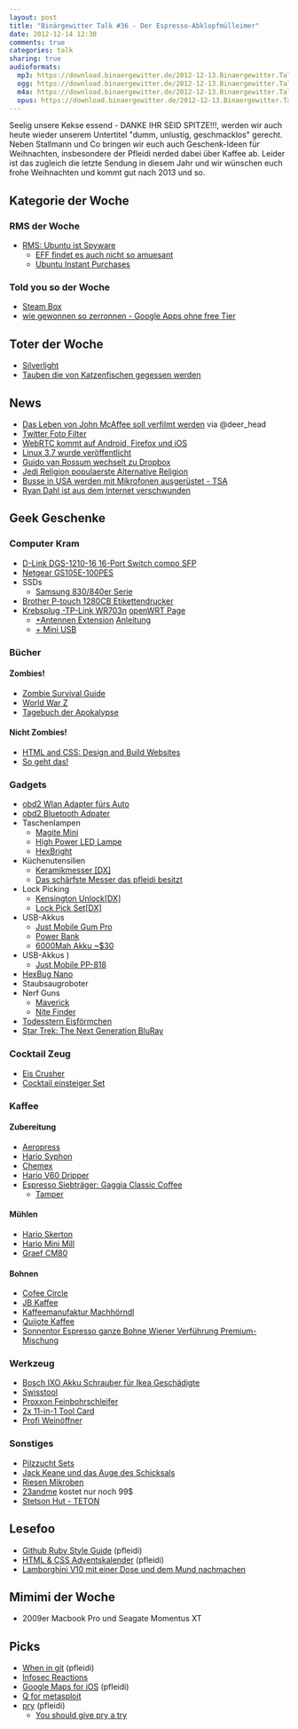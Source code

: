 ```yaml
---
layout: post
title: "Binärgewitter Talk #36 - Der Espresso-Abklopfmülleimer"
date: 2012-12-14 12:30
comments: true
categories: talk
sharing: true
audioformats:
  mp3: https://download.binaergewitter.de/2012-12-13.Binaergewitter.Talk.36.mp3
  ogg: https://download.binaergewitter.de/2012-12-13.Binaergewitter.Talk.36.ogg
  m4a: https://download.binaergewitter.de/2012-12-13.Binaergewitter.Talk.36.m4a
  opus: https://download.binaergewitter.de/2012-12-13.Binaergewitter.Talk.36.opus
---
```

Seelig unsere Kekse essend - DANKE IHR SEID SPITZE!!!, werden wir auch heute wieder unserem Untertitel "dumm, unlustig, geschmacklos" gerecht. Neben Stallmann und Co bringen wir euch auch Geschenk-Ideen für Weihnachten, insbesondere der Pfleidi nerded dabei über Kaffee ab. Leider ist das zugleich die letzte Sendung in diesem Jahr und wir wünschen euch frohe Weihnachten und kommt gut nach 2013 und so.

## Kategorie der Woche

### RMS der Woche

- [RMS: Ubuntu ist Spyware](http://www.golem.de/news/richard-stallman-ubuntu-ist-keine-freie-software-1212-96227.html)
    - [EFF findet es auch nicht so amuesant](https://www.eff.org/deeplinks/2012/10/privacy-ubuntu-1210-amazon-ads-and-data-leaks)
    - [Ubuntu Instant Purchases](http://www.pcworld.com/article/2019712/coming-in-ubuntu-linux-13-04-instant-purchases-direct-from-the-desktop.html)

### Told you so der Woche

- [Steam Box](http://www.pro-linux.de/news/1/19219/valve-will-mit-der-steam-box-ins-wohnzimmer.html)
- [wie gewonnen so zerronnen - Google Apps ohne free Tier](http://www.computerworld.com/s/article/9234460/Google_to_start_charging_small_businesses_for_Google_Apps)

## Toter der Woche

- [Silverlight](http://www.golem.de/news/microsoft-silverlight-net-ist-nicht-mehr-online-1212-96226.html)
- [Tauben die von Katzenfischen gegessen werden](http://blogs.discovermagazine.com/notrocketscience/2012/12/05/the-catfish-that-strands-itself-to-kill-pigeons/#.UMJpTYWgQVn)

## News

- [Das Leben von John McAffee soll verfilmt werden](http://www.hollywoodreporter.com/news/tech-guru-john-mcafee-sells-movie-tv-rights-399820) via @deer_head
- [Twitter Foto Filter](http://www.heise.de/newsticker/meldung/Twitter-baut-Instagram-nach-1766114.html)
- [WebRTC kommt auf Android, Firefox und iOS](http://updates.html5rocks.com/2012/12/WebRTC-hits-Firefox-Android-and-iOS)
- [Linux 3.7 wurde veröffentlicht](http://kernelnewbies.org/Linux_3.7)
- [Guido van Rossum wechselt zu Dropbox](http://www.heise.de/ix/meldung/Python-Schoepfer-wechselt-zu-Dropbox-1765268.html)
- [Jedi Religion populaerste Alternative Religion](
http://www.telegraph.co.uk/news/religion/9737886/Jedi-religion-most-popular-alternative-faith.html)
- [Busse in USA werden mit Mikrofonen ausgerüstet - TSA](
http://www.wired.com/threatlevel/2012/12/public-bus-audio-surveillance/)
- [Ryan Dahl ist aus dem Internet verschwunden](http://news.ycombinator.com/item?id=4892174)

## Geek Geschenke

### Computer Kram

- [D-Link DGS-1210-16 16-Port Switch compo SFP](http://www.amazon.de/gp/product/B0036DRHH2/ref=as_li_ss_tl?ie=UTF8&camp=1638&creative=19454&creativeASIN=B0036DRHH2&linkCode=as2&tag=trektrip)
- [Netgear GS105E-100PES](http://www.amazon.de/dp/B002U08F2S/?tag=krebsco-21)
- SSDs
    * [Samsung 830/840er Serie](http://www.amazon.de/dp/B009LI7C9Y?tag=pfleidi-21)
- [Brother P-touch 1280CB Etikettendrucker](http://www.amazon.de/gp/product/B000B7C34I/ref=as_li_ss_tl?ie=UTF8&camp=1638&creative=19454&creativeASIN=B000B7C34I&linkCode=as2&tag=trektrip)
- [Krebsplug -TP-Link WR703n](http://www.amazon.de/dp/B008UNA6FS/?tag=krebsco-21) [openWRT Page](http://wiki.openwrt.org/toh/tp-link/tl-wr703n)
    * [+Antennen Extension](http://dx.com/p/sma-connection-cable-with-female-plug-4-pack-5173) [Anleitung](http://blagg.tadkom.net/2012/09/15/better-wr703n-antenna-mod/)
    * [+ Mini USB](http://www.amazon.de/dp/B005FYNSUA/?tag=krebsco-21)

### Bücher

#### Zombies!

- [Zombie Survival Guide](http://www.amazon.de/dp/1400049628?tag=pfleidi-21)
- [World War Z](http://www.amazon.de/dp/0307888681?tag=pfleidi-21)
- [Tagebuch der Apokalypse](http://www.amazon.de/dp/3453527933?tag=pfleidi-21)

#### Nicht Zombies!

- [HTML and CSS: Design and Build Websites](http://www.amazon.de/dp/1118008189/?tag=krebsco-21)
- [So geht das!](http://www.amazon.de/dp/3868032169/?tag=krebsco-21)

### Gadgets

- [obd2 Wlan Adapter fürs Auto](http://www.amazon.de/gp/product/B008CPVFT0/ref=as_li_ss_tl?ie=UTF8&camp=1638&creative=19454&creativeASIN=B008CPVFT0&linkCode=as2&tag=trektrip)
- [obd2 Bluetooth Adpater](http://www.amazon.de/gp/product/B003CLYMSU/ref=as_li_ss_tl?ie=UTF8&camp=1638&creative=19454&creativeASIN=B003CLYMSU&linkCode=as2&tag=trektrip)
- Taschenlampen
    * [Magite Mini](http://www.amazon.de/dp/B00002N6SN?tag=pfleidi-21)
    * [High Power LED Lampe](http://www.amazon.de/dp/B001OTYORQ?tag=pfleidi-21)
    * [HexBright](http://www.kickstarter.com/projects/527051507/hexbright-an-open-source-light)
- Küchenutensilien
    * [Keramikmesser [DX]](http://dx.com/p/chic-chefs-horizontal-ceramic-knife-28780?Utm_rid=93398939&Utm_source=affiliate)
    * [Das schärfste Messer das pfleidi besitzt](https://www.amazon.de/dp/B003BX6BS8/?tag=pfleidi-21)
- Lock Picking
    * [Kensington Unlock[DX]](http://dx.com/p/south-korea-klom-locks-tool-16413?Utm_rid=93398939&Utm_source=affiliate)
    * [Lock Pick Set[DX]](http://dx.com/p/high-quality-klom-31-piece-set-hook-lock-picks-16416?Utm_rid=93398939&Utm_source=affiliate)
- USB-Akkus
    * [Just Mobile Gum Pro](http://www.amazon.de/dp/B001BWQTOC?tag=pfleidi-21)
    * [Power Bank](https://www.amazon.de/dp/B007QLE87C/?tag=pfleidi-21)
    * [6000Mah Akku ~$30]( http://dx.com/p/6000mah-rechargeable-external-battery-pack-with-cellphone-adapters-blue-54010?Utm_rid=93398939&Utm_source=affiliate)
- USB-Akkus
)
    * [Just Mobile PP-818](https://www.amazon.de/dp/B00602Y2W4/?tag=pfleidi-21)
- [HexBug Nano](http://www.amazon.de/dp/B002R7IK74?tag=pfleidi-21)
- Staubsaugroboter
- Nerf Guns
    * [Maverick](http://www.amazon.de/dp/B004I1K9O4?tag=pfleidi-21)
    * [Nite Finder](http://www.amazon.de/dp/B000WTWZC0?tag=pfleidi-21)
- [Todesstern Eisförmchen](https://www.thinkgeek.com/product/f0b6/)
- [Star Trek: The Next Generation BluRay
](http://www.amazon.de/gp/product/B008FN6VH0/ref=as_li_ss_tl?ie=UTF8&camp=1638&creative=19454&creativeASIN=B008FN6VH0&linkCode=as2&tag=trektrip)

### Cocktail Zeug

- [Eis Crusher](http://www.amazon.de/dp/B004XVK7FK/?tag=krebsco-21)
- [Cocktail einsteiger Set](http://www.amazon.de/dp/B004GE2WS4/?tag=krebsco-21)

### Kaffee

#### Zubereitung

- [Aeropress](http://www.amazon.de/dp/B000GXZ2GS?tag=pfleidi-21)
- [Hario Syphon](http://www.amazon.de/dp/B000IKLQY6?tag=pfleidi-21)
- [Chemex](http://www.coffeecircle.com/chemex-kaffeekrug-6-tassen-8-tassen/)
- [Hario V60 Dripper](http://www.coffeecircle.com/v60-glass-dripper-02/)
- [Espresso Siebträger: Gaggia Classic Coffee](http://www.amazon.de/dp/B0000C72XS?tag=pfleidi-21)
    * [Tamper](http://www.amazon.de/dp/B001D1DDWC?tag=pfleidi-21)

#### Mühlen

- [Hario Skerton](http://www.amazon.de/dp/B001802PIQ?tag=pfleidi-21)
- [Hario Mini Mill](http://www.amazon.de/dp/B001804CLY?tag=pfleidi-21)
- [Graef CM80](http://www.amazon.de/dp/B002P9CFCK?tag=pfleidi-21)

#### Bohnen

* [Cofee Circle](http://www.coffeecircle.com/)
* [JB Kaffee](http://www.jbkaffee.de/index2.php)
* [Kaffeemanufaktur Machhörndl](http://www.kaffeeroesterei-nuernberg.de/)
* [Quijote Kaffee](http://www.quijote-kaffee.de/shop/)
* [Sonnentor Espresso ganze Bohne Wiener Verführung Premium-Mischung](http://www.amazon.de/gp/product/B005MNC33C/ref=as_li_ss_tl?ie=UTF8&camp=1638&creative=19454&creativeASIN=B005MNC33C&linkCode=as2&tag=trektrip)

### Werkzeug

- [Bosch IXO Akku Schrauber für Ikea Geschädigte](http://www.amazon.de/dp/B007X3W0O6?tag=pfleidi-21)
- [Swisstool](http://www.amazon.de/dp/B000MLY14I?tag=pfleidi-21)
- [Proxxon Feinbohrschleifer](http://www.amazon.de/dp/B000NPAA0C/?tag=krebsco-21)
- [2x 11-in-1 Tool Card](http://dx.com/p/stainless-steel-11-in-1-multi-functional-tool-card-2-pack-12590?Utm_rid=93398939&Utm_source=affiliate)
- [Profi Weinöffner](http://www.amazon.de/gp/product/B0002ONGVO/ref=as_li_ss_tl?ie=UTF8&camp=1638&creative=19454&creativeASIN=B0002ONGVO&linkCode=as2&tag=trektrip)

### Sonstiges

- [Pilzzucht Sets](http://pilzzuchtshop.eu/)
- [Jack Keane und das Auge des Schicksals](http://www.amazon.de/gp/product/B0089BE3Q4/ref=as_li_ss_tl?ie=UTF8&camp=1638&creative=19454&creativeASIN=B0089BE3Q4&linkCode=as2&tag=trektrip)
- [Riesen Mikroben](http://www.riesenmikroben.de/)
- [23andme](https://www.23andme.com/) kostet nur noch 99$
- [Stetson Hut - TETON](http://www.amazon.de/gp/product/B009COUDWA/ref=as_li_ss_tl?ie=UTF8&camp=1638&creative=19454&creativeASIN=B009COUDWA&linkCode=as2&tag=trektrip)

## Lesefoo

- [Github Ruby Style Guide](https://github.com/styleguide/ruby) (pfleidi)
- [HTML & CSS Adventskalender](http://advent2012.digitpaint.nl/) (pfleidi)
- [Lamborghini V10 mit einer Dose und dem Mund nachmachen](http://www.autoblog.com/2012/12/06/guy-puts-crazy-effort-into-recreating-lamborghini-v10-engine-sou/#continued)

## Mimimi der Woche

- 2009er Macbook Pro und Seagate Momentus XT

## Picks

- [When in git](http://wheningit.tumblr.com/) (pfleidi)
- [Infosec Reactions](http://securityreactions.tumblr.com/)
- [Google Maps for iOS](https://itunes.apple.com/de/app/google-maps/id585027354?mt=8) (pfleidi)
- [Q for metasploit](https://github.com/mubix/q)
- [pry](https://github.com/pry/pry) (pfleidi)
    * [You should give pry a try](http://collectiveidea.com/blog/archives/2012/01/16/give-pry-a-try/)

